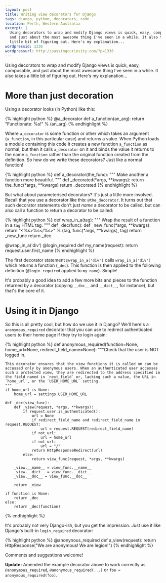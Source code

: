 ```yaml
---
layout: post
title: Writing view decorators for Django
tags: django, python, decorators, code
location: Perth, Western Australia
excerpt: |
  Using decorators to wrap and modify Django views is quick, easy, composable,
  and just about the most awesome thing I've seen in a while. It also takes a
  little bit of figuring out. Here's my explanation...
wordpressid: 1336
wordpressurl: http://passingcuriosity.com/?p=1336
---
```


Using decorators to wrap and modify Django views is quick, easy, composable,
and just about the most awesome thing I've seen in a while. It also takes a
little bit of figuring out. Here's my explanation...

More than just decoration
=========================

Using a decorator looks (in Python) like this:

{% highlight python %}
@a_decorator
def a_function(an_arg):
    return "Functionate: %s!" % (an_arg)
{% endhighlight %}

Where `a_decorator` is some function or other which takes an argument
(`a_function`, in this particular case) and returns a value. When Python loads
a module containing this code it creates a new function `a_function` as
normal, but then it calls `a_decorator` on it and binds the value it returns
to the name `a_function` rather than the original function created from the
definition. So how do we write these decorators? Just like a normal function!

{% highlight python %}
def a_decorator(the_func):
    """
    Make another a function more beautiful.
    """
    def _decorated(*args, **kwargs):
        return the_func(*args, **kwargs)
    return _decorated
{% endhighlight %}

But what about parameterised decorators? It's just a little more involved.
Recall that you use a decorator like this: `@the_decorator`. It turns out that
such decorator statements don't just *name* a decorator to be called, but can
also call a function to return a decorator to be called:

{% highlight python %}
def wrap_in_a(tag):
    """
    Wrap the result of a function in a `tag` HTML tag.
    """
    def _dec(func):
        def _new_func(*args, **kwargs):
            return "<%s>%s</%s>" % (tag, func(*args, **kwargs), tag)
        return _new_func
    return _dec

@wrap_in_a('div')
@login_required
def my_name(request):
    return request.user.first_name
{% endhighlight %}

The first decorator statement `@wrap_in_a('div')` calls `wrap_in_a('div')`
which returns a function (`_dec`). This function is then applied to the
following definition (`@login_required` applied to `my_name`). Simple!

It's probably a good idea to add a few more bits and pieces to the function
returned by a decorator (copying `__doc__` and `__dict__`, for instance), but
that's the core of it.

Using it in Django
==================

So this is all pretty cool, but how do we use it in Django? We'll here's a
`anonymous_required` decorator that you can use to redirect authenticated
users to their home page if they try to login again:

{% highlight python %}
def anonymous_required(function=None, home_url=None, redirect_field_name=None):
    """Check that the user is NOT logged in.

    This decorator ensures that the view functions it is called on can be 
    accessed only by anonymous users. When an authenticated user accesses
    such a protected view, they are redirected to the address specified in 
    the field named in `next_field` or, lacking such a value, the URL in 
    `home_url`, or the `USER_HOME_URL` setting.
    """
    if home_url is None:
        home_url = settings.USER_HOME_URL

    def _dec(view_func):
        def _view(request, *args, **kwargs):
            if request.user.is_authenticated():
                url = None
                if redirect_field_name and redirect_field_name in request.REQUEST:
                    url = request.REQUEST[redirect_field_name]
                if not url:
                    url = home_url
                if not url:
                    url = "/"
                return HttpResponseRedirect(url)
            else:
                return view_func(request, *args, **kwargs)

        _view.__name__ = view_func.__name__
        _view.__dict__ = view_func.__dict__
        _view.__doc__ = view_func.__doc__

        return _view

    if function is None:
        return _dec
    else:
        return _dec(function)
{% endhighlight %}

It's probably not very Django-ish, but you get the impression. Just use it
like Django's built-in `login_required` decorator:

{% highlight python %}
@anonynous_required
def a_view(request):
    return HttpResponse("We are anonymous! We are legion!")
{% endhighlight %}

Comments and suggestions welcome!

**Update:** Amended the example decorator above to work correctly as
`@anonymous_required`, `@anonymous_required(...)` or `foo =
anonymous_required(foo)`.
